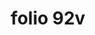 ---
layout: edition
title: folio 92v
manuscript: Florence, Biblioteca Marucelliana, Carte Rajna XIX.15
sigla: R
iip: r092v.tif
milestone: 184
---